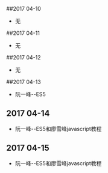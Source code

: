##2017 04-10
* 无

##2017 04-11
* 无

##2017 04-12
* 无

##2017 04-13
* 阮一峰--ES5

## 2017 04-14
* 阮一峰--ES5和廖雪峰javascript教程

## 2017 04-15
* 阮一峰--ES5和廖雪峰javascript教程

